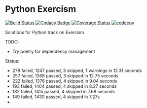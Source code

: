 # Python Exercism

[![Build Status](https://travis-ci.com/tqa236/python_exercism.svg?branch=master)](https://travis-ci.com/tqa236/python_exercism)
[![Codacy Badge](https://api.codacy.com/project/badge/Grade/8fd44be5d9984cb4b963b176a251494f)](https://www.codacy.com/app/tqa236/python_exercism?utm_source=github.com&utm_medium=referral&utm_content=tqa236/python_exercism&utm_campaign=Badge_Grade)
[![Coverage Status](https://coveralls.io/repos/github/tqa236/python_exercism/badge.svg?branch=master)](https://coveralls.io/github/tqa236/python_exercism?branch=master)
[![codecov](https://codecov.io/gh/tqa236/python_exercism/branch/master/graph/badge.svg)](https://codecov.io/gh/tqa236/python_exercism)

Solutions for Python track on Exercism

TODO:

-   Try poetry for dependency management

Status:

-   278 failed, 1247 passed, 3 skipped, 1 warnings in 12.31 seconds
-   257 failed, 1268 passed, 3 skipped in 12.75 seconds
-   222 failed, 1376 passed, 4 skipped in 9.04 seconds
-   193 failed, 1404 passed, 4 skipped in 8.27 seconds
-   182 failed, 1415 passed, 4 skipped in 7.68 seconds
-   149 failed, 1430 passed, 4 skipped in 7.27s
-   
